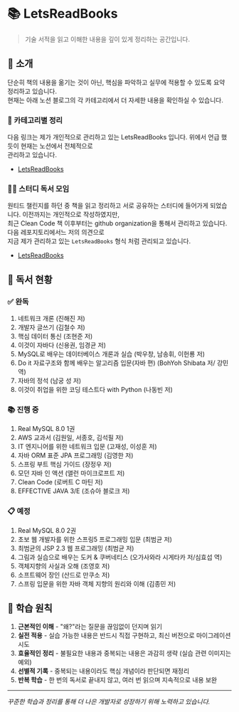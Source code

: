 # 📚 LetsReadBooks

> 기술 서적을 읽고 이해한 내용을 깊이 있게 정리하는 공간입니다.

## 📌 소개
단순히 책의 내용을 옮기는 것이 아닌, 핵심을 파악하고 실무에 적용할 수 있도록 요약 정리하고 있습니다.  
현재는 아래 노션 블로그의 각 카테고리에서 더 자세한 내용을 확인하실 수 있습니다.

### 🔗 카테고리별 정리
다음 링크는 제가 개인적으로 관리하고 있는 LetsReadBooks 입니다. 위에서 언급 했듯이 현재는 노션에서 전체적으로  
관리하고 있습니다.

- [LetsReadBooks](https://yuchan-log.notion.site/Study-Growth-20ec47d14c09493b9bef7062a93b1099?pvs=4)

### 🙋🏻 스터디 독서 모임
원티드 챌린지를 하던 중 책을 읽고 정리하고 서로 공유하는 스터디에 들어가게 되었습니다. 이전까지는 개인적으로 작성하였지만,  
최근 Clean Code 책 이후부터는 github organization을 통해서 관리하고 있습니다. 다음 레포지토리에서느 저의 의견으로  
지금 제가 관리하고 있는 `LetsReadBooks` 형식 처럼 관리되고 있습니다.

- [LetsReadBooks](https://github.com/BackToFutureStudy/LetsReadBooks)

## 📖 독서 현황

### ✅ 완독
1. 네트워크 개론 (진해진 저)
2. 개발자 글쓰기 (김철수 저)
3. 핵심 데이터 통신 (조현준 저)
4. 이것이 자바다 (신용권, 임경균 저)
5. MySQL로 배우는 데이터베이스 개론과 실습 (박우창, 남송휘, 이헌룡 저)
6. Do it 자료구조와 함께 배우는 알고리즘 입문(자바 편) (BohYoh Shibata 저/ 강민 역)
7. 자바의 정석 (남궁 성 저)
8. 이것이 취업을 위한 코딩 테스트다 with Python (나동빈 저)

### 📚 진행 중
1. Real MySQL 8.0 1권
2. AWS 교과서 (김원일, 서종호, 김석필 저)
3. IT 엔지니어를 위한 네트워크 입문 (고재성, 이성훈 저)
4. 자바 ORM 표준 JPA 프로그래밍 (김영한 저)
5. 스프링 부트 핵심 가이드 (장정우 저)
6. 모던 자바 인 액션 (앨런 마이크로프트 저)
7. Clean Code (로버트 C 마틴 저)
8. EFFECTIVE JAVA 3/E (조슈아 블로크 저)

### 📋 예정
1. Real MySQL 8.0 2권
2. 초보 웹 개발자를 위한 스프링5 프로그래밍 입문 (최범균 저)
3. 최범균의 JSP 2.3 웹 프로그래밍 (최범균 저)
4. 그림과 실습으로 배우는 도커 & 쿠버네티스 (오가사와라 시게타카 저/심효섭 역)
5. 객체지향의 사실과 오해 (조영호 저)
6. 소프트웨어 장인 (산드로 만쿠소 저)
7. 스프링 입문을 위한 자바 객체 지향의 원리와 이해 (김종민 저)

## 📝 학습 원칙
1. **근본적인 이해** - "왜?"라는 질문을 끊임없이 던지며 읽기
2. **실전 적용** - 실습 가능한 내용은 반드시 직접 구현하고, 최신 버전으로 마이그레이션 시도
3. **효율적인 정리** - 불필요한 내용과 중복되는 내용은 과감히 생략 (실습 관련 이미지는 예외)
4. **선별적 기록** - 중복되는 내용이라도 핵심 개념이라 판단되면 재정리
5. **반복 학습** - 한 번의 독서로 끝내지 않고, 여러 번 읽으며 지속적으로 내용 보완

---
*꾸준한 학습과 정리를 통해 더 나은 개발자로 성장하기 위해 노력하고 있습니다.*
